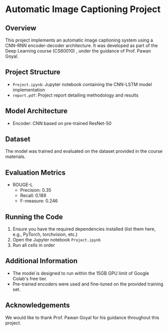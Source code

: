 # Automatic Image Captioning Project

## Overview
This project implements an automatic image captioning system using a CNN-RNN encoder-decoder architecture. It was developed as part of the Deep Learning course (CS60010) , under the guidance of Prof. Pawan Goyal.

## Project Structure
- `Project.ipynb`: Jupyter notebook containing the CNN-LSTM model implementation
- `report.pdf`: Project report detailing methodology and results

## Model Architecture
- Encoder: CNN based on pre-trained ResNet-50


## Dataset
The model was trained and evaluated on the dataset provided in the course materials.

## Evaluation Metrics
- ROUGE-L
  - Precision: 0.35
  - Recall: 0.189
  - F-measure: 0.246

## Running the Code
1. Ensure you have the required dependencies installed (list them here, e.g., PyTorch, torchvision, etc.)
2. Open the Jupyter notebook `Project.ipynb`
3. Run all cells in order

## Additional Information
- The model is designed to run within the 15GB GPU limit of Google Colab's free tier.
- Pre-trained encoders were used and fine-tuned on the provided training set.

## Acknowledgements
We would like to thank Prof. Pawan Goyal for his guidance throughout this project.
